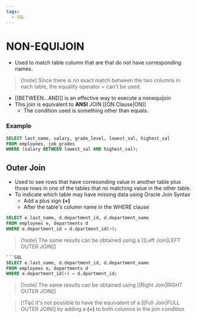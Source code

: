 ```yaml
---
tags:
  - SQL
---
```

# NON-EQUIJOIN
- Used to match table column that are that do not have corresponding names.
>[!note] Since there is no exact match between the two columns in each table, the equality operator = can't be used.
- [[BETWEEN...AND]] is an effective way to execute a nonequijoin
- This join is equivalent to **ANSI** JOIN [[ON Clause|ON]]
	- The condition used is something other than equals.

### Example
```SQL
SELECT last_name, salary, grade_level, lowest_sal, highest_sal
FROM employees, job_grades
WHERE (salary BETWEEN lowest_sal AND highest_sal);
```


## Outer Join
- Used to see rows that have corresonding value in another table plus those rows in one of the tables that no matching value in the other table.
- To indicate which table may have missing data using Oracle Join Syntax
	- Add a plus sign **(+)**
	- After the table's column name in the WHERE clause
```SQL
SELECT e.last_name, d.department_id, d.department_name
FROM employees e, departments d
WHERE e.department_id = d.dpartment_id(+);
```
>[!note] The same results can be obtained using a [[Left Join|LEFT OUTER JOIN]]

```SQL
```SQL
SELECT e.last_name, d.department_id, d.department_name
FROM employees e, departments d
WHERE e.department_id(+) = d.dpartment_id;
```
>[!note] The same results can be obtained using [[Right Join|RIGHT OUTER JOIN]]

> [!Tip]  It's not possible to have the equivalent of a [[Full Join|FULL OUTER JOIN]] by adding a **(+)** to both columns in the join condition

